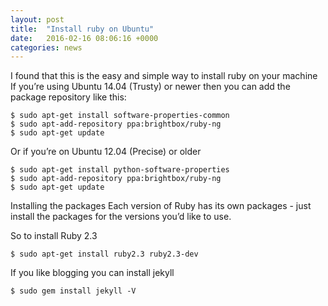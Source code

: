 ```yaml
---
layout: post
title:  "Install ruby on Ubuntu"
date:   2016-02-16 08:06:16 +0000
categories: news
---
```

I found that this is the easy and simple way to install ruby on your machine
If you’re using Ubuntu 14.04 (Trusty) or newer then you can add the package repository like this:

``` shell
$ sudo apt-get install software-properties-common
$ sudo apt-add-repository ppa:brightbox/ruby-ng
$ sudo apt-get update
```

Or if you’re on Ubuntu 12.04 (Precise) or older

``` shell
$ sudo apt-get install python-software-properties
$ sudo apt-add-repository ppa:brightbox/ruby-ng
$ sudo apt-get update
```

Installing the packages
Each version of Ruby has its own packages - just install the packages for the versions you’d like to use.

So to install Ruby 2.3

``` shell
$ sudo apt-get install ruby2.3 ruby2.3-dev
```

If you like blogging you can install jekyll

``` shell
$ sudo gem install jekyll -V
```